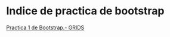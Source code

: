 # Indice de practica de bootstrap
<a href="https://jolusl.github.io/Practica1.html">Practica 1 de Bootstrap.- GRIDS</a>
